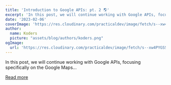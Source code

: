 ```yaml
---
title: 'Introduction to Google APIs: pt. 2 🌎'
excerpt: 'In this post, we will continue working with Google APIs, focusing specifically on the Google Maps...'
date: '2023-02-06'
coverImage: 'https://res.cloudinary.com/practicaldev/image/fetch/s--xw4PYGSS--/c_imagga_scale,f_auto,fl_progressive,h_420,q_auto,w_1000/https://dev-to-uploads.s3.amazonaws.com/uploads/articles/v7c64y2n57x5macxsp57.png'
author:
  name: Koders
  picture: "assets/blog/authors/koders.png"
ogImage:
  url: 'https://res.cloudinary.com/practicaldev/image/fetch/s--xw4PYGSS--/c_imagga_scale,f_auto,fl_progressive,h_420,q_auto,w_1000/https://dev-to-uploads.s3.amazonaws.com/uploads/articles/v7c64y2n57x5macxsp57.png'
---
```


In this post, we will continue working with Google APIs, focusing specifically on the Google Maps...

[Read more](https://dev.to/mariamarsh/introduction-to-google-apis-pt-2-5hk5)
